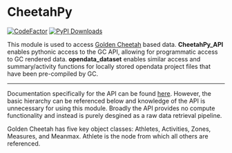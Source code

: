 # CheetahPy
[![CodeFactor](https://www.codefactor.io/repository/github/ryanaugust/cheetahpy/badge)](https://www.codefactor.io/repository/github/ryanaugust/cheetahpy)
[![PyPI Downloads](https://img.shields.io/pypi/dm/cheetahpy.svg?label=PyPI%20downloads)](
https://pypi.org/project/cheetahpy/)

This module is used to access [Golden Cheetah](https://github.com/GoldenCheetah/GoldenCheetah) based data.
**CheetahPy_API** enables pythonic access to the GC API, allowing for programmatic access to GC rendered data.
**opendata_dataset** enables similar access and summary/activity functions for locally stored opendata project files that have been pre-compiled by GC.

------
Documentation specifically for the API can be found [here](https://github.com/GoldenCheetah/GoldenCheetah/wiki/UG_Special-Topics_REST-API-documentation). However, the basic hierarchy can be referenced below and knowledge of the API is unnecessary for using this module. Broadly the API provides no compute functionality and instead is purely desgined as a raw data retrieval pipeline.

Golden Cheetah has five key object classes: Athletes, Activities, Zones, Measures, and Meanmax.
Athlete is the node from which all others are referenced.
